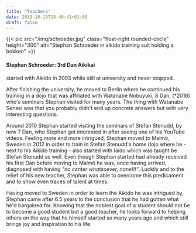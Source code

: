 ```yaml
---
title: "Teachers"
date: 2019-10-13T18:40:41+01:00
draft: false
---
```


<div class="overflow-hidden mb-5">
  {{< pic src="/img/schroeder.jpg" class="float-right rounded-circle" height="300" alt="Stephan Schroeder in aikido training suit holding a bokken" >}}
  
  <h4 class="border-3">Stephan Schroeder: 3rd Dan Aikikai </h4>
<p>
started with Aikido in 2003 while still at university and never stopped.
</p><p>
After finishing the university, he moved to Berlin where he continued his training in a dojo that was affiliated with Watanabe Nobuyuki, 8 Dan, (†2018)
who's seminars Stephan visited for many years. The thing with Watanabe Sensei was that you probably didn't end up concrete answers but with very interesting questions.
</p><p>
Around 2010 Stephan started visiting the seminars of Stefan Stenudd, by now 7 Dan, who Stephan got interested in after seeing one of his YouTube videos. Feeling more and
more intrigued, Stephan moved to Malmö, Sweden in 2012 in order to train in Stefan Stenudd's home dojo where he - next to his Aikido training - also started with Iaido which was taught be Stefan Stenudd as well. Even though Stephan started had already received his first Dan before moving to Malmö he was, once having arrived, diagnosed with having <i>"no center whatsoever, none!!!"</i>.
Luckily and to the relief of his new teacher, Stephan was able to overcome this predicament and to show even traces of talent at times.
</p><p>
Having moved to Sweden in order to learn the Aikido he was intrigued by, Stephan came after 6.5 years to the conclusion that he had gotten what he'd bargained for. Knowing that the noblest goal of a student should not be to become a good student but a good teacher, he looks forward to helping others on the way that he himself started so many years ago and which still brings joy and inspiration to his life.
</p>
</div>

